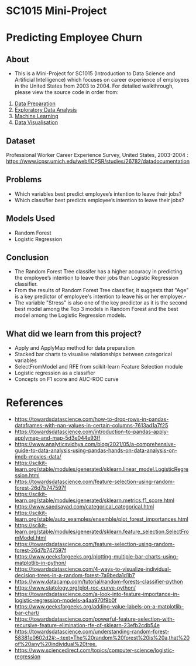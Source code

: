 # SC1015 Mini-Project

# Predicting Employee Churn

## About

- This is a Mini-Project for SC1015 (Introduction to Data Science and Artificial Intelligence) which focuses on career experience of employees in the United States from 2003 to 2004. For detailed walkthrough, please view the source code in order from:
1. [Data Preparation](https://github.com/zi-qin/SC1015-Mini-Project/blob/main/Data%20Preparation.ipynb)
2. [Exploratory Data Analysis](https://github.com/zi-qin/SC1015-Mini-Project/blob/main/Exploratory%20Data%20Analysis.ipynb)
3. [Machine Learning](https://github.com/zi-qin/SC1015-Mini-Project/blob/main/Machine%20Learning.ipynb)
4. [Data Visualisation](https://github.com/zi-qin/SC1015-Mini-Project/blob/main/Data%20Visualisation.ipynb)

## Dataset 
Professional Worker Career Experience Survey, United States, 2003-2004 : https://www.icpsr.umich.edu/web/ICPSR/studies/26782/datadocumentation

## Problems 
- Which variables best predict employee’s intention to leave their jobs?
- Which classifier best predicts employee’s intention to leave their jobs?


## Models Used
- Random Forest
- Logistic Regression



## Conclusion

- The Random Forest Tree classifer has a higher accuracy in predicting the employee’s intention to leave their jobs than Logistic Regression classifier. 
- From the results of Random Forest Tree classifier, it suggests that "Age" is a key predictor of employee's intention to leave his or her employer.-
- The variable "Stress" is also one of the key predictor as it is the second best model among the Top 3 models in Random Forest and the best model among the Logistic Regression models. 

## What did we learn from this project?

- Apply and ApplyMap method for data preparation
- Stacked bar charts to visualise relationships between categorical variables
- SelectFromModel and RFE from scikit-learn Feature Selection module
- Logistic regression as a classifier
- Concepts on F1 score and AUC-ROC curve

# References

- <https://towardsdatascience.com/how-to-drop-rows-in-pandas-dataframes-with-nan-values-in-certain-columns-7613ad1a7f25>
- <https://towardsdatascience.com/introduction-to-pandas-apply-applymap-and-map-5d3e044e93ff>
- <https://www.analyticsvidhya.com/blog/2021/05/a-comprehensive-guide-to-data-analysis-using-pandas-hands-on-data-analysis-on-imdb-movies-data/>
- <https://scikit-learn.org/stable/modules/generated/sklearn.linear_model.LogisticRegression.html>
- <https://towardsdatascience.com/feature-selection-using-random-forest-26d7b747597f>
- <https://scikit-learn.org/stable/modules/generated/sklearn.metrics.f1_score.html>
- <https://www.saedsayad.com/categorical_categorical.html>
- <https://scikit-learn.org/stable/auto_examples/ensemble/plot_forest_importances.html>
- <https://scikit-learn.org/stable/modules/generated/sklearn.feature_selection.SelectFromModel.html>
- <https://towardsdatascience.com/feature-selection-using-random-forest-26d7b747597f>
- <https://www.geeksforgeeks.org/plotting-multiple-bar-charts-using-matplotlib-in-python/>
- <https://towardsdatascience.com/4-ways-to-visualize-individual-decision-trees-in-a-random-forest-7a9beda1d1b7>
- <https://www.datacamp.com/tutorial/random-forests-classifier-python>
- <https://www.statology.org/plot-roc-curve-python/>
- <https://towardsdatascience.com/a-look-into-feature-importance-in-logistic-regression-models-a4aa970f9b0f>
- <https://www.geeksforgeeks.org/adding-value-labels-on-a-matplotlib-bar-chart/>
- <https://towardsdatascience.com/powerful-feature-selection-with-recursive-feature-elimination-rfe-of-sklearn-23efb2cdb54e>
- <https://towardsdatascience.com/understanding-random-forest-58381e0602d2#:~:text=The%20random%20forest%20is%20a,that%20of%20any%20individual%20tree.>
- <https://www.sciencedirect.com/topics/computer-science/logistic-regression>
